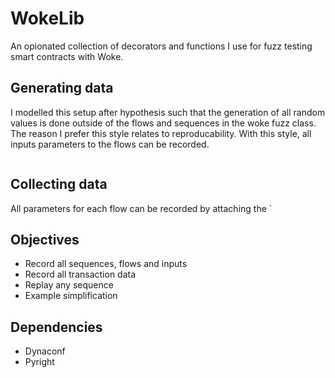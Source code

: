 # WokeLib

An opionated collection of decorators and functions I use for fuzz testing smart contracts with Woke. 

## 

## Generating data

I modelled this setup after hypothesis such that the generation of all random values is done outside of the flows and sequences in the woke fuzz class.  The reason I prefer this style relates to reproducability.  With this style, all inputs parameters to the flows can be recorded. 

```solidity

```

## Collecting data

All parameters for each flow can be recorded by attaching the `



## Objectives

* Record all sequences, flows and inputs
* Record all transaction data
* Replay any sequence 
* Example simplification 


## Dependencies

* Dynaconf
* Pyright



